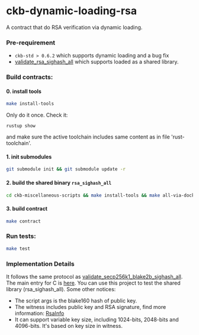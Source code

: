 # ckb-dynamic-loading-rsa

A contract that do RSA verification via dynamic loading.

### Pre-requirement

* `ckb-std > 0.6.2` which supports dynamic loading and a bug fix
* [validate_rsa_sighash_all](https://github.com/nervosnetwork/ckb-miscellaneous-scripts/blob/master/c/rsa_sighash_all.c) which supports loaded as a shared library.

### Build contracts:

#### 0. install tools

``` sh
make install-tools
```

Only do it once. Check it: 

```
rustup show
```
and make sure the active toolchain includes same content as in file 'rust-toolchain'.


#### 1. init submodules

``` sh
git submodule init && git submodule update -r
```


#### 2. build the shared binary `rsa_sighash_all`

``` sh
cd ckb-miscellaneous-scripts && make install-tools && make all-via-docker
```

#### 3. build contract

```sh
make contract
```

### Run tests:

``` sh
make test
```

### Implementation Details
It follows the same protocol as [validate_secp256k1_blake2b_sighash_all](https://github.com/nervosnetwork/ckb-miscellaneous-scripts/blob/f072d7d2eef020829fb37a379dc282f8641e8663/c/secp256k1_blake2b_sighash_all_dual.c#L156).
The main entry for C is [here](https://github.com/nervosnetwork/ckb-miscellaneous-scripts/blob/f072d7d2eef020829fb37a379dc282f8641e8663/c/rsa_sighash_all.c#L292).
You can use this project to test the shared library (rsa_sighash_all). Some other notices:
* The script args is the blake160 hash of public key.
* The witness includes public key and RSA signature, find more information: [RsaInfo](https://github.com/nervosnetwork/ckb-miscellaneous-scripts/blob/f072d7d2eef020829fb37a379dc282f8641e8663/c/rsa_sighash_all.h#L8-L46)
* It can support variable key size, including 1024-bits, 2048-bits and 4096-bits. It's based on key size in witness.

